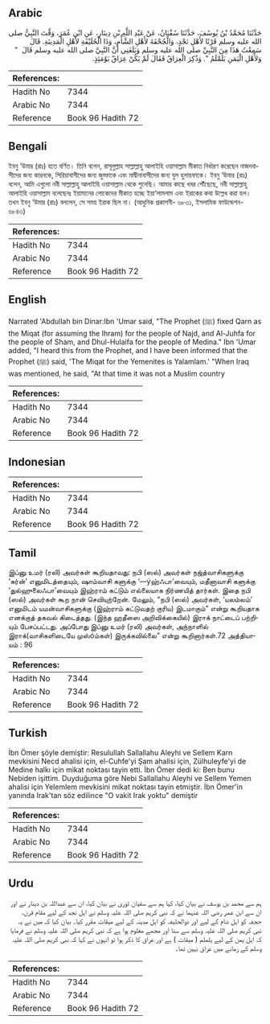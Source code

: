 ## Arabic


<div dir="rtl" lang="ar" style={{fontSize:'larger',backgroundColor:'#f8f9fa',padding:20}}>
حَدَّثَنَا مُحَمَّدُ بْنُ يُوسُفَ، حَدَّثَنَا سُفْيَانُ، عَنْ عَبْدِ اللَّهِ بْنِ دِينَارٍ، عَنِ ابْنِ عُمَرَ، وَقَّتَ النَّبِيُّ صلى الله عليه وسلم قَرْنًا لأَهْلِ نَجْدٍ، وَالْجُحْفَةَ لأَهْلِ الشَّأْمِ، وَذَا الْحُلَيْفَةِ لأَهْلِ الْمَدِينَةِ‏.‏ قَالَ سَمِعْتُ هَذَا مِنَ النَّبِيِّ صلى الله عليه وسلم وَبَلَغَنِي أَنَّ النَّبِيَّ صلى الله عليه وسلم قَالَ ‏ "‏ وَلأَهْلِ الْيَمَنِ يَلَمْلَمُ ‏"‏‏.‏ وَذُكِرَ الْعِرَاقُ فَقَالَ لَمْ يَكُنْ عِرَاقٌ يَوْمَئِذٍ‏.‏
</div>
<div style={{backgroundColor:'#f8f9fa',padding:20, marginBottom: 10}}><table> <thead> <tr> <th>References:</th> <th></th> </tr> </thead> <tbody><tr><td>Hadith No</td><td>7344</td></tr><tr><td>Arabic No</td><td>7344</td></tr><tr><td>Reference</td><td>Book 96 Hadith 72</td></tr></tbody></table></div>

## Bengali


<div dir="ltr" lang="bn" style={{fontSize:'larger',backgroundColor:'#f8f9fa',padding:20}}>
ইবনু ‘উমার (রাঃ) হতে বর্ণিত। তিনি বলেন, রাসূলুল্লাহ সাল্লাল্লাহু আলাইহি ওয়াসাল্লাম মীকাত নির্ধারণ করেছেন নাজদবাসীদের জন্য কারনকে, সিরিয়াবাসীদের জন্য জুহ্ফাকে এবং মাদ্বীনাবাসীদের জন্য যুল হুলায়ফাকে। ইবনু ‘উমার (রাঃ) বলেন, আমি এগুলো নবী সাল্লাল্লাহু আলাইহি ওয়াসাল্লাম থেকে শুনেছি। আমার কাছে খবর পৌঁছেছে, নবী সাল্লাল্লাহু আলাইহি ওয়াসাল্লাম বলেছেনঃ ইয়ামানের লোকেদের মীকাত হচ্ছে ইয়া‘লামলাম এবং ইরাকের কথা উল্লেখ করা হল। তখন ইবনু ‘উমার (রাঃ) বললেন, সে সময় ইরাক ছিল না। (আধুনিক প্রকাশনী- ৬৮৩১, ইসলামিক ফাউন্ডেশন- ৬৮৪৩)
</div>
<div style={{backgroundColor:'#f8f9fa',padding:20, marginBottom: 10}}><table> <thead> <tr> <th>References:</th> <th></th> </tr> </thead> <tbody><tr><td>Hadith No</td><td>7344</td></tr><tr><td>Arabic No</td><td>7344</td></tr><tr><td>Reference</td><td>Book 96 Hadith 72</td></tr></tbody></table></div>

## English


<div dir="ltr" lang="en" style={{fontSize:'larger',backgroundColor:'#f8f9fa',padding:20}}>
Narrated 'Abdullah bin Dinar:Ibn 'Umar said, "The Prophet (ﷺ) fixed Qarn as the Miqat (for assuming the Ihram) for the people of Najd, and Al-Juhfa for the people of Sham, and Dhul-Hulaifa for the people of Medina." Ibn 'Umar added, "I heard this from the Prophet, and I have been informed that the Prophet (ﷺ) said, 'The Miqat for the Yemenites is Yalamlam.' "When Iraq was mentioned, he said, "At that time it was not a Muslim country
</div>
<div style={{backgroundColor:'#f8f9fa',padding:20, marginBottom: 10}}><table> <thead> <tr> <th>References:</th> <th></th> </tr> </thead> <tbody><tr><td>Hadith No</td><td>7344</td></tr><tr><td>Arabic No</td><td>7344</td></tr><tr><td>Reference</td><td>Book 96 Hadith 72</td></tr></tbody></table></div>

## Indonesian


<div dir="ltr" lang="id" style={{fontSize:'larger',backgroundColor:'#f8f9fa',padding:20}}>

</div>
<div style={{backgroundColor:'#f8f9fa',padding:20, marginBottom: 10}}><table> <thead> <tr> <th>References:</th> <th></th> </tr> </thead> <tbody><tr><td>Hadith No</td><td>7344</td></tr><tr><td>Arabic No</td><td>7344</td></tr><tr><td>Reference</td><td>Book 96 Hadith 72</td></tr></tbody></table></div>

## Tamil


<div dir="ltr" lang="ta" style={{fontSize:'larger',backgroundColor:'#f8f9fa',padding:20}}>
இப்னு உமர் (ரலி) அவர்கள் கூறியதாவது: நபி (ஸல்) அவர்கள் நஜ்த்வாசிகளுக்கு ‘கர்ன்’ எனுமிடத்தையும், ஷாம்வாசி களுக்கு ‘—ýஹ்ஃபா’வையும், மதீனாவாசி களுக்கு ‘துல்ஹுலைஃபா’வையும் இஹ்ராம் கட்டும் எல்லையாக நிர்ணயித் தார்கள். இதை நபி (ஸல்) அவர்கள் கூற நான் செவியுற்றேன். மேலும், “நபி (ஸல்) அவர்கள், ‘யலம்லம்’ எனுமிடம் யமன்வாசிகளுக்கு (இஹ்ராம் கட்டுவதற் குரிய) இடமாகும்” என்று கூறியதாக எனக்குத் தகவல் கிடைத்தது. (இந்த ஹதீஸை அறிவிக்கையில்) இராக் நாட்டைப் பற்றியும் பேசப்பட்டது. அப்போது இப்னு உமர் (ரலி) அவர்கள், அந்நாளில் இராக்(வாசிகளிடையே முஸ்óம்கள்) இருக்கவில்லை” என்று கூறினார்கள்.72 அத்தியாயம் : 96
</div>
<div style={{backgroundColor:'#f8f9fa',padding:20, marginBottom: 10}}><table> <thead> <tr> <th>References:</th> <th></th> </tr> </thead> <tbody><tr><td>Hadith No</td><td>7344</td></tr><tr><td>Arabic No</td><td>7344</td></tr><tr><td>Reference</td><td>Book 96 Hadith 72</td></tr></tbody></table></div>

## Turkish


<div dir="ltr" lang="tr" style={{fontSize:'larger',backgroundColor:'#f8f9fa',padding:20}}>
İbn Ömer şöyle demiştir: Resulullah Sallallahu Aleyhi ve Sellem Karn mevkisini Necd ahalisi için, el-Cuhfe'yi Şam ahalisi için, Zülhuleyfe'yi de Medine halkı için mikat noktası tayin etti. İbn Ömer dedi ki: Ben bunu Nebiden işittim. Duyduğuma göre Nebi Sallallahu Aleyhi ve Sellem Yemen ahalisi için Yelemlem mevkisini mikat noktası tayin etmiştir. İbn Ömer'in yanında Irak'tan söz edilince "O vakit Irak yoktu" demiştir
</div>
<div style={{backgroundColor:'#f8f9fa',padding:20, marginBottom: 10}}><table> <thead> <tr> <th>References:</th> <th></th> </tr> </thead> <tbody><tr><td>Hadith No</td><td>7344</td></tr><tr><td>Arabic No</td><td>7344</td></tr><tr><td>Reference</td><td>Book 96 Hadith 72</td></tr></tbody></table></div>

## Urdu


<div dir="rtl" lang="ur" style={{fontSize:'larger',backgroundColor:'#f8f9fa',padding:20}}>
ہم سے محمد بن یوسف نے بیان کیا، کہا ہم سے سفیان ثوری نے بیان کیا، ان سے عبداللہ بن دینار نے اور ان سے ابن عمر رضی اللہ عنہما نے کہ نبی کریم صلی اللہ علیہ وسلم نے اہل نجد کے لیے مقام قرن، حجفہ کو اہل شام کے لیے اور ذوالحلیفہ کو اہل مدینہ کے لیے میقات مقرر کیا۔ بیان کیا کہ میں نے یہ نبی کریم صلی اللہ علیہ وسلم سے سنا اور مجھے معلوم ہوا ہے کہ نبی کریم صلی اللہ علیہ وسلم نے فرمایا کہ اہل یمن کے لیے یلملم ( میقات ) ہے اور عراق کا ذکر ہوا تو انہوں نے کہا کہ نبی کریم صلی اللہ علیہ وسلم کے زمانے میں عراق نہیں تھا۔
</div>
<div style={{backgroundColor:'#f8f9fa',padding:20, marginBottom: 10}}><table> <thead> <tr> <th>References:</th> <th></th> </tr> </thead> <tbody><tr><td>Hadith No</td><td>7344</td></tr><tr><td>Arabic No</td><td>7344</td></tr><tr><td>Reference</td><td>Book 96 Hadith 72</td></tr></tbody></table></div>